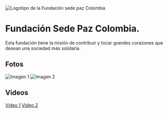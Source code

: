 <img src=".github/Logo fundación.png" alt="Logotipo de la Fundación sede paz Colombia">

# Fundación Sede Paz Colombia.
Esta fundación tiene la misión de contribuir y tocar grandes corazones que desean una sociedad más solidaria.

<!-- índice.html -->

## Fotos
![Imagen 1](ruta/imagen1.jpg)
![Imagen 2](ruta/imagen2.jpg)

## Videos
[Video 1](ruta/video1.mp4)
[Video 2](ruta/video2.mp4)
<link rel="stylesheet" href="styles.css">

